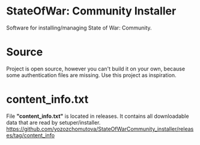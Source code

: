 # StateOfWar: Community Installer
Software for installing/managing State of War: Community. 

# Source
Project is open source, however you can't build it on your own, because some authentication files are missing. Use this project as inspiration.

# content_info.txt
File <b>"content_info.txt"</b> is located in releases. It contains all downloadable data that are read by setuper/installer.
https://github.com/yozozchomutova/StateOfWarCommunity_installer/releases/tag/content_info
